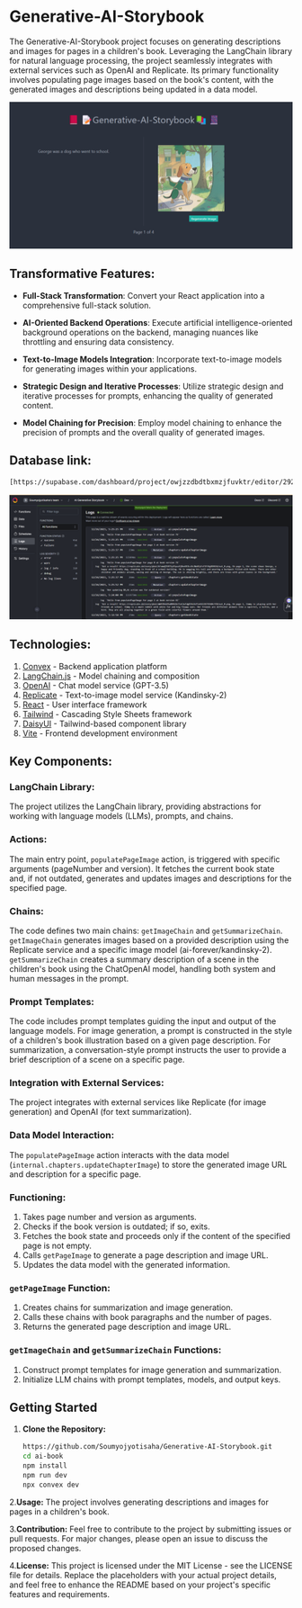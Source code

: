 # Generative-AI-Storybook

The Generative-AI-Storybook project focuses on generating descriptions and images for pages in a children's book. Leveraging the LangChain library for natural language processing, the project seamlessly integrates with external services such as OpenAI and Replicate. Its primary functionality involves populating page images based on the book's content, with the generated images and descriptions being updated in a data model.

![Image](https://github.com/Soumyojyotisaha/Generative-AI-Storybook/blob/main/Screenshot%202023-12-26%20173557.png)

## Transformative Features:

- **Full-Stack Transformation**: Convert your React application into a comprehensive full-stack solution.

- **AI-Oriented Backend Operations**: Execute artificial intelligence-oriented background operations on the backend, managing nuances like throttling and ensuring data consistency.

- **Text-to-Image Models Integration**: Incorporate text-to-image models for generating images within your applications.

- **Strategic Design and Iterative Processes**: Utilize strategic design and iterative processes for prompts, enhancing the quality of generated content.

- **Model Chaining for Precision**: Employ model chaining to enhance the precision of prompts and the overall quality of generated images.

## Database link:
```bash
[https://supabase.com/dashboard/project/owjzzdbdtbxmzjfuvktr/editor/29257](https://dashboard.convex.dev/t/soumyojyotisaha/ai-generative-storybook/outgoing-peacock-788/data?table=chapters)
```
![Image](https://github.com/Soumyojyotisaha/Generative-AI-Storybook/blob/main/Screenshot%202023-12-26%20182146.png)

## Technologies:

1. [Convex](https://convex.dev) - Backend application platform
2. [LangChain.js](https://github.com/hwchase17/langchainjs) - Model chaining and composition
3. [OpenAI](https://platform.openai.com) - Chat model service (GPT-3.5)
4. [Replicate](https://replicate.com) - Text-to-image model service (Kandinsky-2)
5. [React](https://react.dev/) - User interface framework
6. [Tailwind](https://tailwindcss.com/) - Cascading Style Sheets framework
7. [DaisyUI](https://daisyui.com/) - Tailwind-based component library
8. [Vite](https://vitejs.dev/) - Frontend development environment

## Key Components:

### LangChain Library:

The project utilizes the LangChain library, providing abstractions for working with language models (LLMs), prompts, and chains.

### Actions:

The main entry point, `populatePageImage` action, is triggered with specific arguments (pageNumber and version). It fetches the current book state and, if not outdated, generates and updates images and descriptions for the specified page.

### Chains:

The code defines two main chains: `getImageChain` and `getSummarizeChain`. `getImageChain` generates images based on a provided description using the Replicate service and a specific image model (ai-forever/kandinsky-2). `getSummarizeChain` creates a summary description of a scene in the children's book using the ChatOpenAI model, handling both system and human messages in the prompt.

### Prompt Templates:

The code includes prompt templates guiding the input and output of the language models. For image generation, a prompt is constructed in the style of a children's book illustration based on a given page description. For summarization, a conversation-style prompt instructs the user to provide a brief description of a scene on a specific page.

### Integration with External Services:

The project integrates with external services like Replicate (for image generation) and OpenAI (for text summarization).

### Data Model Interaction:

The `populatePageImage` action interacts with the data model (`internal.chapters.updateChapterImage`) to store the generated image URL and description for a specific page.

### Functioning:

1. Takes page number and version as arguments.
2. Checks if the book version is outdated; if so, exits.
3. Fetches the book state and proceeds only if the content of the specified page is not empty.
4. Calls `getPageImage` to generate a page description and image URL.
5. Updates the data model with the generated information.

### `getPageImage` Function:

1. Creates chains for summarization and image generation.
2. Calls these chains with book paragraphs and the number of pages.
3. Returns the generated page description and image URL.

### `getImageChain` and `getSummarizeChain` Functions:

1. Construct prompt templates for image generation and summarization.
2. Initialize LLM chains with prompt templates, models, and output keys.

## Getting Started

1. **Clone the Repository:**
   ```bash
   https://github.com/Soumyojyotisaha/Generative-AI-Storybook.git
   cd ai-book
   npm install
   npm run dev
   npx convex dev

2.**Usage:**
The project involves generating descriptions and images for pages in a children's book.

3.**Contribution:**
Feel free to contribute to the project by submitting issues or pull requests. For major changes, please open an issue to discuss the proposed changes.

4.**License:**
This project is licensed under the MIT License - see the LICENSE file for details.
Replace the placeholders with your actual project details, and feel free to enhance the README based on your project's specific features and requirements.


